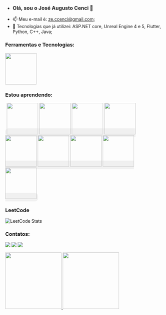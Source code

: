 - ### Olá, sou o José Augusto Cenci 👋
- 📫 Meu e-mail é: ze.ccenci@gmail.com;
- 👀 Tecnologias que já utilizei: ASP.NET core, Unreal Engine 4 e 5, Flutter, Python, C++, Java;

 

<!---
cenciW/cenciW is a ✨ special ✨ repository because its `README.md` (this file) appears on your GitHub profile.
You can click the Preview link to take a look at your changes.
--->

### Ferramentas e Tecnologias:

<img src="https://cdn.jsdelivr.net/gh/devicons/devicon/icons/git/git-original.svg" width="100" height="100"/>



### Estou aprendendo:
<span style="background-color:#f0f0f0; padding:5px; border-radius:10px;">
<img src="https://cdn.jsdelivr.net/gh/devicons/devicon/icons/dotnetcore/dotnetcore-original.svg" width="100" height="100"/> <img src="https://cdn.jsdelivr.net/gh/devicons/devicon/icons/cplusplus/cplusplus-original.svg" width="100" height="100"/> <img src="https://img.icons8.com/color/48/000000/microsoft-sql-server.png" width="100" height="100"/> <img src="https://img.icons8.com/ios-filled/100/000000/unreal-engine.png" width="100" height="100"/> <img src="https://img.icons8.com/color/48/000000/flutter.png" width="100" height="100"/> <img src="https://img.icons8.com/color/48/000000/java-coffee-cup-logo.png" width="100" height="100"/> <img src="https://cdn.jsdelivr.net/gh/devicons/devicon/icons/react/react-original.svg" width="100" height="100"/> <img src="https://cdn.jsdelivr.net/gh/devicons/devicon/icons/nextjs/nextjs-line.svg" width="100" height="100"/> <img src="https://cdn.jsdelivr.net/gh/devicons/devicon/icons/tailwindcss/tailwindcss-original-wordmark.svg" width="100" height="100"/>
</span>


### LeetCode
![LeetCode Stats](https://leetcard.jacoblin.cool/cenciW?theme=dark&font=Roboto&ext=heatmap)



### Contatos:

<a href="https://www.instagram.com/ze_cenci/" target="_blank"><img src="https://img.shields.io/badge/-Instagram-%23E4405F?style=for-the-badge&logo=instagram&logoColor=white" target="_blank"></a>
<a href = "ze.ccenci@gmail.com"><img src="https://img.shields.io/badge/Gmail-D14836?style=for-the-badge&logo=gmail&logoColor=white" target="_blank"></a>
<a href="https://www.linkedin.com/in/jose-augusto-cenci-castilho-94282420a/" target="_blank"><img src="https://img.shields.io/badge/-LinkedIn-%230077B5?style=for-the-badge&logo=linkedin&logoColor=white" target="_blank"></a>   



<a href="https://github.com/cenciW"> <img height="180em" src="https://github-readme-stats.vercel.app/api/top-langs/?username=cenciW&layout=compact&langs_count=7&theme=dracula" />  <img height="180em" src="https://github-readme-stats.vercel.app/api?username=cenciW&show_icons=true&theme=dracula&include_all_commits=true&count_private=true"/>

  
 <!---![Snake animation](https://github.com/seu-usuário-aqui/seu-usuário-aqui/blob/output/github-contribution-grid-snake.svg)
--->
